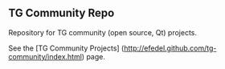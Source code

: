 
## TG Community Repo

Repository for TG community (open source, Qt) projects.

See the [TG Community Projects] (http://efedel.github.com/tg-community/index.html) page.
